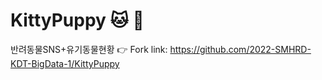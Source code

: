  # KittyPuppy :cat: :dog:
반려동물SNS+유기동물현황
<g-emoji class="g-emoji" alias="point_right" fallback-src="https://github.githubassets.com/images/icons/emoji/unicode/1f449.png">👉</g-emoji>
Fork link: https://github.com/2022-SMHRD-KDT-BigData-1/KittyPuppy
